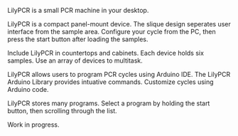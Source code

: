 LilyPCR is a small PCR machine in your desktop.

LilyPCR is a compact panel-mount device. The slique design seperates user interface from the sample area. Configure your cycle from the PC, then press the start button after loading the samples. 

Include LilyPCR in countertops and cabinets. Each device holds six samples. Use an array of devices to multitask.

LilyPCR allows users to program PCR cycles using Arduino IDE. The LilyPCR Arduino Library provides intuative commands. Customize cycles using Arduino code.

LilyPCR stores many programs. Select a program by holding the start button, then scrolling through the list.


Work in progress.
